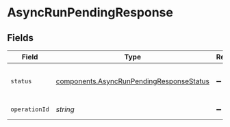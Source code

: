 # AsyncRunPendingResponse


## Fields

| Field                                                                                                | Type                                                                                                 | Required                                                                                             | Description                                                                                          |
| ---------------------------------------------------------------------------------------------------- | ---------------------------------------------------------------------------------------------------- | ---------------------------------------------------------------------------------------------------- | ---------------------------------------------------------------------------------------------------- |
| `status`                                                                                             | [components.AsyncRunPendingResponseStatus](../../models/components/asyncrunpendingresponsestatus.md) | :heavy_minus_sign:                                                                                   | The status of the asynchronous operation                                                             |
| `operationId`                                                                                        | *string*                                                                                             | :heavy_minus_sign:                                                                                   | The operation ID                                                                                     |
